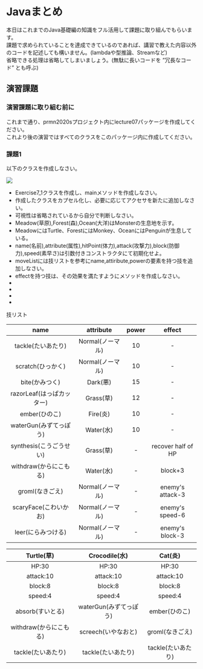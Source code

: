 # Javaまとめ

本日はこれまでのJava基礎編の知識をフル活用して課題に取り組んでもらいます。  
課題で求められていることを達成できているのであれば、講習で教えた内容以外のコードを記述しても構いません。(lambdaや型推論、Streamなど)  
省略できる処理は省略してしまいましょう。(無駄に長いコードを ”冗長なコード” とも呼ぶ)  


## 演習課題

### 演習課題に取り組む前に

これまで通り、prmn2020sプロジェクト内にlecture07パッケージを作成してください。  
これより後の演習ではすべてのクラスをこのパッケージ内に作成してください。  

### 課題1

以下のクラスを作成しなさい。

![](http://www.plantuml.com/plantuml/png/ZLBjQi904FpTUuh5Nug9jD1VGOgsK5geLF09phWaXybUk5ihz0Dyrxv8xox96SGV3KcOtGaxCvjRM9Q63tKbx5vH8usi8Q-ajKjcexO7njTSqqPz8jmAiT9a6GtClzETFb8ADokK3bqXdhL1orU8znmbnJwCxaO0EZMgA3drvMnsFuAL_a3807vFftYBq8o3daf91LusDR7CMVWhn81Uw4j0IhB6REDoKU4gsISyjqh5Qws8C_UqNyXytnNRIaTi6yHTXsjdu4rPplnhxkqy207JJdSyq4mk5PENjH-IBADEyjYh955Z8iHFdoOipsUP1ZIUdAbsuO5huP1iVrCWMpWalUV_xQVHHpGXj_UqGDgva_C7)

* Exercise7_1クラスを作成し、mainメソッドを作成しなさい。
* 作成したクラスをカプセル化し、必要に応じてアクセサを新たに追加しなさい。
* 可視性は省略されているから自分で判断しなさい。
* Meadow(草原),Forest(森),Ocean(大洋)はMonsterの生息地を示す。
* MeadowにはTurtle、ForestにはMonkey、OceanにはPenguinが生息している。
* name(名前),attribute(属性),hitPoint(体力),attack(攻撃力),block(防御力),speed(素早さ)は引数付きコンストラクタにて初期化せよ。
* moveListには技リストを参考にname,attiribute,powerの要素を持つ技を追加しなさい。
* effectを持つ技は、その効果を満たすようにメソッドを作成しなさい。
* 
* 
* 
* 

技リスト  

|name|attribute|power|effect|
|:-------:|:------:|:------:|:------:|
|tackle(たいあたり)|Normal(ノーマル)|10|-|
|scratch(ひっかく)|Normal(ノーマル)|10|-|
|bite(かみつく)|Dark(悪)|15|-|
|razorLeaf(はっぱカッター)|Grass(草)|12|-|
|ember(ひのこ)|Fire(炎)|10|-|
|waterGun(みずてっぽう)|Water(水)|10|-|
|synthesis(こうごうせい)|Grass(草)|-|recover half of HP|
|withdraw(からにこもる)|Water(水)|-|block+3|
|groml(なきごえ)|Normal(ノーマル)|-|enemy's attack-3|
|scaryFace(こわいかお)|Normal(ノーマル)|-|enemy's speed-6|
|leer(にらみつける)|Normal(ノーマル)|-|enemy's block-3|






|Turtle(草)|Crocodile(水)|Cat(炎)|
|:-------:|:------:|:------:|
|HP:30|HP:30|HP:30|
|attack:10|attack:10|attack:10|
|block:8|block:8|block:8|
|speed:4|speed:4|speed:4|
|absorb(すいとる)|waterGun(みずてっぽう)|ember(ひのこ)|
|withdraw(からにこもる)|screech(いやなおと)|groml(なきごえ)|
|tackle(たいあたり)|tackle(たいあたり)|tackle(たいあたり)|


